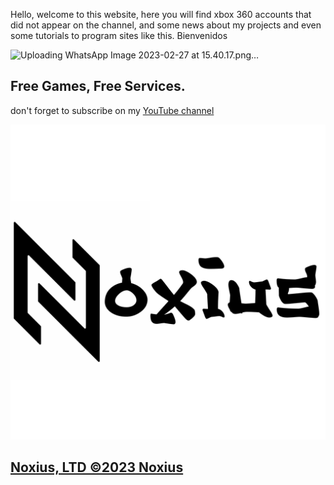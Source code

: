 Hello, welcome to this website, here you will find xbox 360 accounts that did not appear on the channel, and some news about my projects and even some tutorials to program sites like this. Bienvenidos 

![Uploading WhatsApp Image 2023-02-27 at 15.40.17.png…]()

## Free Games, Free Services.

don't forget to subscribe on my [YouTube  channel](https://www.youtube.com/channel/UCEe6aDktrf-vdBHXvkPcy-Q)

![Image of shadow, inc](images/nxs.png)


## [Noxius, LTD ©2023 Noxius](https://games360.ltd)


